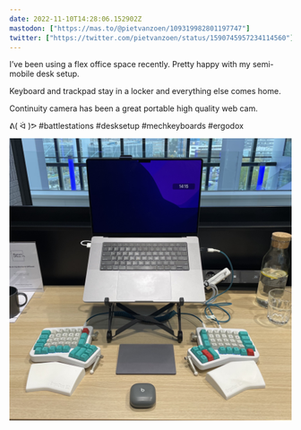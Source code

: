 ```yaml
---
date: 2022-11-10T14:28:06.152902Z
mastodon: ["https://mas.to/@pietvanzoen/109319982801197747"]
twitter: ["https://twitter.com/pietvanzoen/status/1590745957234114560"]
---
```

I’ve been using a flex office space recently. Pretty happy with my semi-mobile desk setup. 

Keyboard and trackpad stay in a locker and everything else comes home. 

Continuity camera has been a great portable high quality web cam.

ᕕ( ᐛ )ᕗ #battlestations #desksetup #mechkeyboards #ergodox 

![Desk setup with 16 inch MacBook Pro, split mechanical keyboard with a trackpad in the middle](/media/IMG_5055.jpg)
